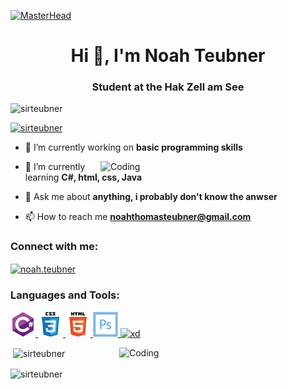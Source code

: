 [![MasterHead](https://cgnet-media.s3.us-west-1.amazonaws.com/wp-content/uploads/20181227134700/About-header-2000x600px-v11.jpg)](https://rishavchanda.io)
<h1 align="center">Hi 👋, I'm Noah Teubner</h1>
<h3 align="center">Student at the Hak Zell am See</h3>


<p align="left"> <img src="https://komarev.com/ghpvc/?username=sirteubner&label=Profile%20views&color=0e75b6&style=flat" alt="sirteubner" /> </p>

<p align="left"> <a href="https://github.com/ryo-ma/github-profile-trophy"><img src="https://github-profile-trophy.vercel.app/?username=sirteubner" alt="sirteubner" /></a> </p>

- 🔭 I’m currently working on **basic programming skills**

<img align="right" alt="Coding" width="360" src="https://bestanimations.com/media/homer/1324188187homer-simpson-animated-gif-4.gif">

- 🌱 I’m currently learning **C#, html, css, Java**

- 💬 Ask me about **anything, i probably don't know the anwser**

- 📫 How to reach me **noahthomasteubner@gmail.com**



<h3 align="left">Connect with me:</h3>
<p align="left">
<a href="https://instagram.com/noah.teubner" target="blank"><img align="center" src="https://raw.githubusercontent.com/rahuldkjain/github-profile-readme-generator/master/src/images/icons/Social/instagram.svg" alt="noah.teubner" height="30" width="40" /></a>
</p>

<h3 align="left">Languages and Tools:</h3>
<p align="left"> <a href="https://www.w3schools.com/cs/" target="_blank" rel="noreferrer"> <img src="https://raw.githubusercontent.com/devicons/devicon/master/icons/csharp/csharp-original.svg" alt="csharp" width="40" height="40"/> </a> <a href="https://www.w3schools.com/css/" target="_blank" rel="noreferrer"> <img src="https://raw.githubusercontent.com/devicons/devicon/master/icons/css3/css3-original-wordmark.svg" alt="css3" width="40" height="40"/> </a> <a href="https://www.w3.org/html/" target="_blank" rel="noreferrer"> <img src="https://raw.githubusercontent.com/devicons/devicon/master/icons/html5/html5-original-wordmark.svg" alt="html5" width="40" height="40"/> </a> <a href="https://www.photoshop.com/en" target="_blank" rel="noreferrer"> <img src="https://raw.githubusercontent.com/devicons/devicon/master/icons/photoshop/photoshop-line.svg" alt="photoshop" width="40" height="40"/> </a> <a href="https://www.adobe.com/products/xd.html" target="_blank" rel="noreferrer"> <img src="https://cdn.worldvectorlogo.com/logos/adobe-xd.svg" alt="xd" width="40" height="40"/> </a> </p>

<img align="right" alt="Coding" width="330" src="https://encrypted-tbn0.gstatic.com/images?q=tbn:ANd9GcTYqYdU2MbNIvOsKb4QtVqKrNMDGuFzfxFn09rRvcthpGKJ7sZHd1DWpbWSurLPwRu61-A&usqp=CAU">

<p>&nbsp;<img align="center" src="https://github-readme-stats.vercel.app/api?username=sirteubner&show_icons=true&locale=en" alt="sirteubner" /></p>

<p><img align="center" src="https://github-readme-streak-stats.herokuapp.com/?user=sirteubner&" alt="sirteubner" /></p>
